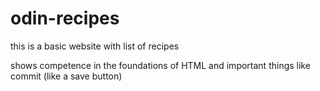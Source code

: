 # odin-recipes

this is a basic website with list of recipes 

shows competence in the foundations of HTML and important things like commit (like a save button)